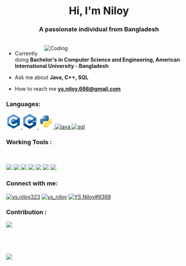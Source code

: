 <h1 align="center">Hi, I'm Niloy</h1>
<h3 align="center">A passionate individual from Bangladesh</h3><br>
<img align="right" alt="Coding" width="400" src="https://i.giphy.com/media/qgQUggAC3Pfv687qPC/giphy.webp">

- Currently doing **Bachelor's in Computer Science and Engineering, American International University - Bangladesh**

- Ask me about **Java, C++, SQL**

- How to reach me **ys.niloy.666@gmail.com**


<h3 align="left">Languages:</h3>
<p align="left"> <a href="https://www.cprogramming.com/" target="_blank" rel="noreferrer"> <img src="https://raw.githubusercontent.com/devicons/devicon/master/icons/c/c-original.svg" alt="c" width="40" height="40"/> </a> <a href="https://www.w3schools.com/cpp/" target="_blank" rel="noreferrer"> <img src="https://raw.githubusercontent.com/devicons/devicon/master/icons/cplusplus/cplusplus-original.svg" alt="cplusplus" width="40" height="40"/> </a> <a href="https://www.python.org" target="_blank" rel="noreferrer"> <img src="https://raw.githubusercontent.com/devicons/devicon/master/icons/python/python-original.svg" alt="python" width="40" height="40"/> </a> <a href="https://www.java.com/en/" target="_blank" rel="noreferrer"> <img src="https://camo.githubusercontent.com/f9617d57b127d8b97e0fd2523f97bde1f9dcc9b6f2905b6fe01798bb4a030b99/68747470733a2f2f6272616e64736c6f676f732e636f6d2f77702d636f6e74656e742f75706c6f6164732f696d616765732f6a6176612d6c6f676f2d312e706e67" alt="java" width="40" height="40"/> </a> <a href="https://www.mysql.com" target="_blank" rel="noreferrer"> <img src="https://camo.githubusercontent.com/40151cb47332e5a702cfb89f995b11e9ae9c86049403989e8f09aa5931bfd1f8/68747470733a2f2f706e67696d672e636f6d2f75706c6f6164732f6d7973716c2f6d7973716c5f504e4732332e706e67" alt="sql" width="40" height="40"/> </a> </p>

### Working Tools :

<img height="50" src = "https://cdn.icon-icons.com/icons2/2107/PNG/512/file_type_vscode_icon_130084.png"><img height ="50"> 
<img height="50" src = "https://1000logos.net/wp-content/uploads/2020/08/Visual-Studio-Logo.png"> 
<img height="50" src = "https://www.nesabamedia.com/wp-content/uploads/2019/07/Code-Blocks-Logo-1.png"> 
<img height="50" src = "https://digilent.com/blog/wp-content/uploads/2015/01/184_multisim_app_icon_ill.png">
<img height="50" src = "https://upload.wikimedia.org/wikipedia/commons/thumb/f/fd/Microsoft_Office_Word_%282019%E2%80%93present%29.svg/2203px-Microsoft_Office_Word_%282019%E2%80%93present%29.svg.png">
<img height="50" src = "https://upload.wikimedia.org/wikipedia/commons/thumb/3/34/Microsoft_Office_Excel_%282019%E2%80%93present%29.svg/2203px-Microsoft_Office_Excel_%282019%E2%80%93present%29.svg.png">
<img height="50" src = "https://upload.wikimedia.org/wikipedia/commons/thumb/0/0d/Microsoft_Office_PowerPoint_%282019%E2%80%93present%29.svg/640px-Microsoft_Office_PowerPoint_%282019%E2%80%93present%29.svg.png">


<h3 align="left">Connect with me:</h3>
<p align="left">
<a href="https://fb.com/ys.niloy323" target="blank"><img align="center" src="https://raw.githubusercontent.com/rahuldkjain/github-profile-readme-generator/master/src/images/icons/Social/facebook.svg" alt="ys.niloy323" height="30" width="40" /></a>
<a href="https://instagram.com/ys_niloy" target="blank"><img align="center" src="https://raw.githubusercontent.com/rahuldkjain/github-profile-readme-generator/master/src/images/icons/Social/instagram.svg" alt="ys_niloy" height="30" width="40" /></a>
<a href="https://discord.gg/YS Niloy#9369" target="blank"><img align="center" src="https://raw.githubusercontent.com/rahuldkjain/github-profile-readme-generator/master/src/images/icons/Social/discord.svg" alt="YS Niloy#9369" height="30" width="40" /></a>
</p>


### Contribution :

<img src = "https://github-readme-activity-graph.cyclic.app/graph?username=ys-niloy&theme=react-dark&area=true&hide_border=false)"><br><br><br><br>

<img align = "center" src = "https://streak-stats.demolab.com?user=ys-niloy&theme=github-dark-blue" width = "400px"> <br><br><br><br>
